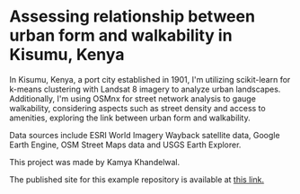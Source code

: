 # Assessing relationship between urban form and walkability in Kisumu, Kenya

In Kisumu, Kenya, a port city established in 1901, I'm utilizing scikit-learn for k-means clustering with Landsat 8 imagery to analyze urban landscapes. Additionally, I'm using OSMnx for street network analysis to gauge walkability, considering aspects such as street density and access to amenities, exploring the link between urban form and walkability.

Data sources include ESRI World Imagery Wayback satellite data, Google Earth Engine, OSM Street Maps data and USGS Earth Explorer.

This project was made by Kamya Khandelwal.

The published site for this example repository is available at [this link.](https://kamya14o2.github.io/Final_1/)